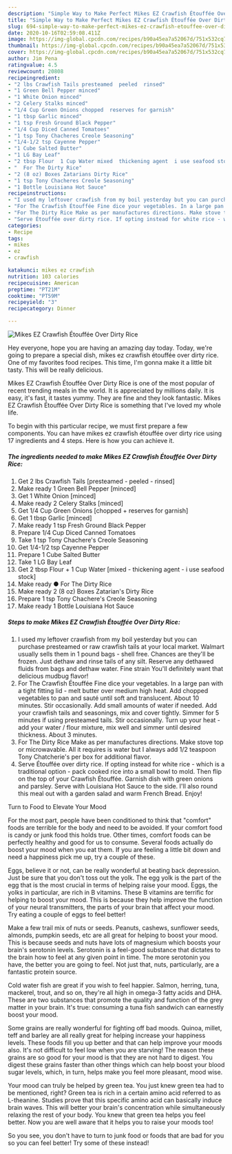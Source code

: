 ```yaml
---
description: "Simple Way to Make Perfect Mikes EZ Crawfish Étouffée Over Dirty Rice"
title: "Simple Way to Make Perfect Mikes EZ Crawfish Étouffée Over Dirty Rice"
slug: 694-simple-way-to-make-perfect-mikes-ez-crawfish-etouffee-over-dirty-rice
date: 2020-10-16T02:59:08.411Z
image: https://img-global.cpcdn.com/recipes/b90a45ea7a52067d/751x532cq70/mikes-ez-crawfish-etouffee-over-dirty-rice-recipe-main-photo.jpg
thumbnail: https://img-global.cpcdn.com/recipes/b90a45ea7a52067d/751x532cq70/mikes-ez-crawfish-etouffee-over-dirty-rice-recipe-main-photo.jpg
cover: https://img-global.cpcdn.com/recipes/b90a45ea7a52067d/751x532cq70/mikes-ez-crawfish-etouffee-over-dirty-rice-recipe-main-photo.jpg
author: Jim Pena
ratingvalue: 4.5
reviewcount: 20808
recipeingredient:
- "2 lbs Crawfish Tails presteamed  peeled  rinsed"
- "1 Green Bell Pepper minced"
- "1 White Onion minced"
- "2 Celery Stalks minced"
- "1/4 Cup Green Onions chopped  reserves for garnish"
- "1 tbsp Garlic minced"
- "1 tsp Fresh Ground Black Pepper"
- "1/4 Cup Diced Canned Tomatoes"
- "1 tsp Tony Chacheres Creole Seasoning"
- "1/4-1/2 tsp Cayenne Pepper"
- "1 Cube Salted Butter"
- "1 LG Bay Leaf"
- "2 tbsp Flour  1 Cup Water mixed  thickening agent  i use seafood stock"
- "  For The Dirty Rice"
- "2 (8 oz) Boxes Zatarians Dirty Rice"
- "1 tsp Tony Chacheres Creole Seasoning"
- "1 Bottle Louisiana Hot Sauce"
recipeinstructions:
- "I used my leftover crawfish from my boil yesterday but you can purchase presteamed or raw crawfish tails at your local market. Walmart usually sells them in 1 pound bags - shell free. Chances are they&#39;ll be frozen. Just dethaw and rinse tails of any silt. Reserve any dethawed fluids from bags and dethaw water. Fine strain You&#39;ll definitely want that delicious mudbug flavor!"
- "For The Crawfish Étouffée Fine dice your vegetables. In a large pan with a tight fitting lid - melt butter over medium high heat. Add chopped vegetables to pan and sauté until soft and translucent. About 10 minutes. Stir occasionally. Add small amounts of water if needed. Add your crawfish tails and seasonings, mix and cover tightly. Simmer for 5 minutes if using presteamed tails. Stir occasionally. Turn up your heat - add your water / flour mixture, mix well and simmer until desired thickness. About 3 minutes."
- "For The Dirty Rice Make as per manufactures directions. Make stove top or microwavable. All it requires is water but I always add 1/2 teaspoon Tony Chatcherie&#39;s per box for additional flavor."
- "Serve Étouffée over dirty rice. If opting instead for white rice - which is a traditional option - pack cooked rice into a small bowl to mold. Then flip on the top of your Crawfish Étouffée. Garnish dish with green onions and parsley. Serve with Louisiana Hot Sauce to the side. I&#39;ll also round this meal out with a garden salad and warm French Bread. Enjoy!"
categories:
- Recipe
tags:
- mikes
- ez
- crawfish

katakunci: mikes ez crawfish 
nutrition: 103 calories
recipecuisine: American
preptime: "PT21M"
cooktime: "PT59M"
recipeyield: "3"
recipecategory: Dinner

---
```



![Mikes EZ Crawfish Étouffée Over Dirty Rice](https://img-global.cpcdn.com/recipes/b90a45ea7a52067d/751x532cq70/mikes-ez-crawfish-etouffee-over-dirty-rice-recipe-main-photo.jpg)

Hey everyone, hope you are having an amazing day today. Today, we're going to prepare a special dish, mikes ez crawfish étouffée over dirty rice. One of my favorites food recipes. This time, I'm gonna make it a little bit tasty. This will be really delicious.



Mikes EZ Crawfish Étouffée Over Dirty Rice is one of the most popular of recent trending meals in the world. It is appreciated by millions daily. It is easy, it's fast, it tastes yummy. They are fine and they look fantastic. Mikes EZ Crawfish Étouffée Over Dirty Rice is something that I've loved my whole life.


To begin with this particular recipe, we must first prepare a few components. You can have mikes ez crawfish étouffée over dirty rice using 17 ingredients and 4 steps. Here is how you can achieve it.

<!--inarticleads1-->

##### The ingredients needed to make Mikes EZ Crawfish Étouffée Over Dirty Rice:

1. Get 2 lbs Crawfish Tails [presteamed - peeled - rinsed]
1. Make ready 1 Green Bell Pepper [minced]
1. Get 1 White Onion [minced]
1. Make ready 2 Celery Stalks [minced]
1. Get 1/4 Cup Green Onions [chopped + reserves for garnish]
1. Get 1 tbsp Garlic [minced]
1. Make ready 1 tsp Fresh Ground Black Pepper
1. Prepare 1/4 Cup Diced Canned Tomatoes
1. Take 1 tsp Tony Chachere&#39;s Creole Seasoning
1. Get 1/4-1/2 tsp Cayenne Pepper
1. Prepare 1 Cube Salted Butter
1. Take 1 LG Bay Leaf
1. Get 2 tbsp Flour + 1 Cup Water [mixed - thickening agent - i use seafood stock]
1. Make ready  ● For The Dirty Rice
1. Make ready 2 (8 oz) Boxes Zatarian&#39;s Dirty Rice
1. Prepare 1 tsp Tony Chachere&#39;s Creole Seasoning
1. Make ready 1 Bottle Louisiana Hot Sauce




<!--inarticleads2-->

##### Steps to make Mikes EZ Crawfish Étouffée Over Dirty Rice:

1. I used my leftover crawfish from my boil yesterday but you can purchase presteamed or raw crawfish tails at your local market. Walmart usually sells them in 1 pound bags - shell free. Chances are they&#39;ll be frozen. Just dethaw and rinse tails of any silt. Reserve any dethawed fluids from bags and dethaw water. Fine strain You&#39;ll definitely want that delicious mudbug flavor!
1. For The Crawfish Étouffée Fine dice your vegetables. In a large pan with a tight fitting lid - melt butter over medium high heat. Add chopped vegetables to pan and sauté until soft and translucent. About 10 minutes. Stir occasionally. Add small amounts of water if needed. Add your crawfish tails and seasonings, mix and cover tightly. Simmer for 5 minutes if using presteamed tails. Stir occasionally. Turn up your heat - add your water / flour mixture, mix well and simmer until desired thickness. About 3 minutes.
1. For The Dirty Rice Make as per manufactures directions. Make stove top or microwavable. All it requires is water but I always add 1/2 teaspoon Tony Chatcherie&#39;s per box for additional flavor.
1. Serve Étouffée over dirty rice. If opting instead for white rice - which is a traditional option - pack cooked rice into a small bowl to mold. Then flip on the top of your Crawfish Étouffée. Garnish dish with green onions and parsley. Serve with Louisiana Hot Sauce to the side. I&#39;ll also round this meal out with a garden salad and warm French Bread. Enjoy!




Turn to Food to Elevate Your Mood


For the most part, people have been conditioned to think that "comfort" foods are terrible for the body and need to be avoided. If your comfort food is candy or junk food this holds true. Other times, comfort foods can be perfectly healthy and good for us to consume. Several foods actually do boost your mood when you eat them. If you are feeling a little bit down and need a happiness pick me up, try a couple of these.

Eggs, believe it or not, can be really wonderful at beating back depression. Just be sure that you don't toss out the yolk. The egg yolk is the part of the egg that is the most crucial in terms of helping raise your mood. Eggs, the yolks in particular, are rich in B vitamins. These B vitamins are terrific for helping to boost your mood. This is because they help improve the function of your neural transmitters, the parts of your brain that affect your mood. Try eating a couple of eggs to feel better!

Make a few trail mix of nuts or seeds. Peanuts, cashews, sunflower seeds, almonds, pumpkin seeds, etc are all great for helping to boost your mood. This is because seeds and nuts have lots of magnesium which boosts your brain's serotonin levels. Serotonin is a feel-good substance that dictates to the brain how to feel at any given point in time. The more serotonin you have, the better you are going to feel. Not just that, nuts, particularly, are a fantastic protein source.

Cold water fish are great if you wish to feel happier. Salmon, herring, tuna, mackerel, trout, and so on, they're all high in omega-3 fatty acids and DHA. These are two substances that promote the quality and function of the grey matter in your brain. It's true: consuming a tuna fish sandwich can earnestly boost your mood. 

Some grains are really wonderful for fighting off bad moods. Quinoa, millet, teff and barley are all really great for helping increase your happiness levels. These foods fill you up better and that can help improve your moods also. It's not difficult to feel low when you are starving! The reason these grains are so good for your mood is that they are not hard to digest. You digest these grains faster than other things which can help boost your blood sugar levels, which, in turn, helps make you feel more pleasant, mood wise.

Your mood can truly be helped by green tea. You just knew green tea had to be mentioned, right? Green tea is rich in a certain amino acid referred to as L-theanine. Studies prove that this specific amino acid can basically induce brain waves. This will better your brain's concentration while simultaneously relaxing the rest of your body. You knew that green tea helps you feel better. Now you are well aware that it helps you to raise your moods too!

So you see, you don't have to turn to junk food or foods that are bad for you so you can feel better! Try some of these instead!

